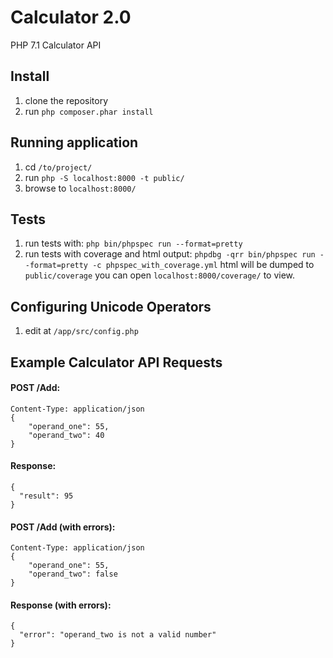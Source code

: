 # Calculator 2.0
PHP 7.1 Calculator API

## Install
1. clone the repository
2. run ```php composer.phar install```

## Running application
1. cd ```/to/project/```
2. run ```php -S localhost:8000 -t public/```
3. browse to ```localhost:8000/```

## Tests
1. run tests with: ```php bin/phpspec run --format=pretty```
2. run tests with coverage and html output: ```phpdbg -qrr bin/phpspec run --format=pretty -c phpspec_with_coverage.yml``` html will be dumped to ```public/coverage``` you can open ```localhost:8000/coverage/``` to view.

## Configuring Unicode Operators
1. edit at ```/app/src/config.php```

## Example Calculator API Requests
#### POST /Add:
```
Content-Type: application/json
{
    "operand_one": 55,
    "operand_two": 40
}
```

#### Response:
```
{
  "result": 95
}
```

#### POST /Add (with errors):
```
Content-Type: application/json
{
    "operand_one": 55,
    "operand_two": false
}
```


#### Response (with errors):

```
{
  "error": "operand_two is not a valid number"
}
```
